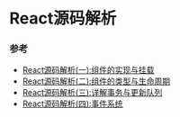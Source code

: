 # React源码解析

### 参考

* [React源码解析(一):组件的实现与挂载](https://juejin.im/post/5983dfbcf265da3e2f7f32de)
* [React源码解析(二):组件的类型与生命周期](https://juejin.im/post/59ca03b9518825177c60d10b)
* [React源码解析(三):详解事务与更新队列](https://juejin.im/post/59cc4c4bf265da0648446ce0)
* [React源码解析(四):事件系统](https://juejin.im/post/5a0cf54ff265da43333df2c4)